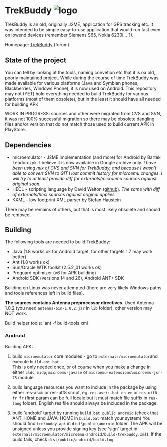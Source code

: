 # TrekBuddy   ![logo](http://www.trekbuddy.net/icon.svg "Logo")
TrekBuddy is an old, originally J2ME, application for GPS tracking etc. It was intended to be simple easy-to-use application that would run fast even on lowend devices (remember Siemens S65, Nokia 6230i... ?).

Homepage: [TrekBuddy](http://www.trekbuddy.net/forum/) (forum)

## State of the project
You can tell by looking at the tools, naming convetion etc that it is oa old, poorly maintained project. While during the course of time TrekBuddy was made available for various platforms (Java and Symbian phones, Blackberries, Windows Phone), it is now used on Android. This repository may not (YET) hold everything needed to build TrekBuddy for various platforms (most of them obsolete), but in the least it should have all needed for building APK. 

WORK IN PROGRESS: sources and other were migrated from CVS and SVN, it was not 100% successful migration so there may be obsolete dangling files and/or version that do not match those used to build current APK in PlayStore.

## Dependencies
- microemulator - J2ME implementation (and more) for Android by Bartek Teodorczyk. I believe it is now available in Google archive only. _I have been using mix of CVS and SVN for TrekBuddy, and because I wasn't able to convert SVN to GIT I lost commit history for microemu changes. I will try to at least provide diff for externals/microemu sources against original soon._
- HECL - scripting language by David Welton [(github)](https://github.com/davidw/hecl). _The same with diff of externals/hecl sources against original applies._
- KXML - low footprint XML parser by Stefan Haustein

There may be remains of others, but that is most likely obsolete and should be removed.

## Building
The following tools are needed to build TrekBuddy:
- Java (1.8 works ok for Android target, for other targets 1.7 may work better)
- Ant (1.8 works ok)
- Sun/Oracle WTK toolkit (2.5.2_01 works ok) 
- Proguard optimizer (v6 for APK building)
- Android SDK (versions 14 and 26), Android ANT+ SDK

Building on Linux was never attempted (there are very likely Windows paths and tools references left in build files).

__The sources contains Antenna preprocessor directives__. Used Antenna 1.0.2 (you need `antenna-bin-1.0.2.jar` in `lib` folder), other version may NOT work.

Build helper tools:
`ant -f build-tools.xml

### Android
Building APK:

1. build `microemulator` core modules - go to `externals/microemulator`and execute `build-ant.bat`  
This is only needed once, or of course when you make a change in either `cldc`, `midp`, `microemu-javase` or `microemu-extensions\microemu-jsr-75` module.

2. build language resources you want to include in the package by using either res-ascii or res-utf8 script, eg. `res-ascii.bat en en` or `res-utf8 fr fr` (first param can be full locale but it must match file suffix in `res-lang` folder). English res file should always be included in the package.

3. build 'android' target by running `build.bat public android`  (check that ANT_HOME and JAVA_HOME in `build.bat` match your system)
You should find `trekbuddy.apk` in `dist\public\android` folder. The APK will be unsigned unless you provide signing key (see 'sign' target in `externals/microemulator/microemu-android/build-trekbuddy.xml`). If the build fails, check `dist/public/android/build.log`.

